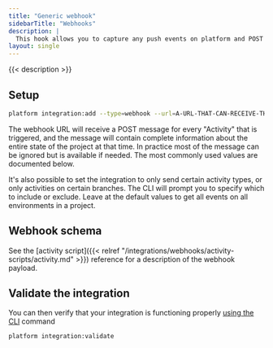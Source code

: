 ```yaml
---
title: "Generic webhook"
sidebarTitle: "Webhooks"
description: |
  This hook allows you to capture any push events on platform and POST a JSON message describing the activity to the url of your choice. You can use this to further automate your Platform.sh workflow.
layout: single
---
```


{{< description >}}

## Setup

```bash
platform integration:add --type=webhook --url=A-URL-THAT-CAN-RECEIVE-THE-POSTED-JSON
```

The webhook URL will receive a POST message for every "Activity" that is triggered, and the message will contain complete information about the entire state of the project at that time.  In practice most of the message can be ignored but is available if needed.  The most commonly used values are documented below.

It's also possible to set the integration to only send certain activity types, or only activities on certain branches.  The CLI will prompt you to specify which to include or exclude.  Leave at the default values to get all events on all environments in a project.

## Webhook schema

See the [activity script]({{< relref "/integrations/webhooks/activity-scripts/activity.md" >}}) reference for a description of the webhook payload.

## Validate the integration

You can then verify that your integration is functioning properly [using the CLI](/administration/integrations.html#validating-integrations) command

```bash
platform integration:validate
```
